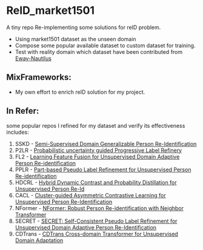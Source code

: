 # ReID_market1501

A tiny repo Re-implementing some solutions for reID problem.

 - Using market1501 dataset as the unseen domain
 - Compose some popular available dataset to custom dataset for training.
 - Test with reality domain which dataset have been contributed from [Eway-Nautilus](https://cxview.ai/)

## MixFrameworks:
	
- My own effort to enrich reID solution for my project.

## In Refer:

some popular repos I refined for my dataset and verify its effectiveness includes:

 1. SSKD 	- [Semi-Supervised Domain Generalizable Person Re-Identification](https://github.com/xiaomingzhid/sskd)
 2. P2LR 	- [Probabilistic uncertainty guided Progressive Label Refinery](https://github.com/JeyesHan/P2LR)
 3. FL2   	- [Learning Feature Fusion for Unsupervised Domain Adaptive Person Re-identification](https://github.com/DJEddyking/LF2)
 4. PPLR	- [Part-based Pseudo Label Refinement for Unsupervised Person Re-identification](https://github.com/yoonkicho/pplr)
 5. HDCRL	- [Hybrid Dynamic Contrast and Probability Distillation for Unsupervised Person Re-Id ](https://github.com/zjy2050/HDCRL-ReID)
 6. CACL 	- [Cluster-guided Asymmetric Contrastive Learning for Unsupervised Person Re-Identification](https://github.com/MingkunLishigure/CACL)
 7. NFormer - [NFormer: Robust Person Re-identification with Neighbor Transformer](https://github.com/haochenheheda/NFormer)
 8. SECRET - [SECRET: Self-Consistent Pseudo Label Refinement for Unsupervised Domain Adaptive Person Re-Identification](https://github.com/LunarShen/SECRET)
 9. CDTrans - [CDTrans Cross-domain Transformer for Unsupervised Domain Adaptation](https://github.com/CDTrans/CDTrans)

